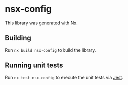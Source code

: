 # nsx-config

This library was generated with [Nx](https://nx.dev).

## Building

Run `nx build nsx-config` to build the library.

## Running unit tests

Run `nx test nsx-config` to execute the unit tests via [Jest](https://jestjs.io).
